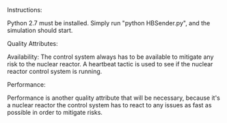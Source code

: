 Instructions:

Python 2.7 must be installed.
Simply run "python HBSender.py", and the simulation should start.

Quality Attributes:

Availability:
The control system always has to be available to mitigate any risk to
the nuclear reactor. A heartbeat tactic is used to see if the nuclear 
reactor control system is running. 

Performance:

Performance is another quality attribute that will be necessary, because
it's a nuclear reactor the control system has to react to any issues
as fast as possible in order to mitigate risks.